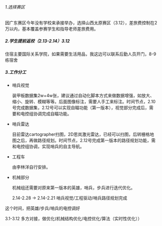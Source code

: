 ###### 1.选择赛区

因广东赛区今年没有学校来承接举办，选择山西太原赛区（3.12），差旅费控制在2万以内，基本覆盖参赛学生和指导老师差旅费用。

##### 2.学生提前返校（2.13-2.14）3.12

住宿主要国际关系学院，如果需要生活用品，我这边可以联系后勤人员开门，8-9栋宿舍

##### 3.工作分工

* 哨兵视觉
  
     装甲板数据集2w+4w张，建议通过自动化脚本方式来做数据增强，如放大、缩小、旋转、模糊等等。后面图像标注，需要人手工来标注。时间节点，2.10号完成数据集，2.12号可以实现自瞄功能（第一版本），视觉部分完成后，需要和电控组协调完成自瞄功能。

* 哨兵雷达
 
  目前雷达cartographer扫图，2D思岚激光雷达，已经可以扫图，后转栅格地图之后，再做路径规划。时间节点，2.12号完成第一版本的路径规划功能，需和电控组协调，实现哨兵的自主导航。

* 工程车
 
  由李林洋自行安排。


* 机械部分

  机械组还需要对原来第一版本的英雄，哨兵，步兵进行迭代优化。

  2.14-2.28 -> 2.14-2.21 哨兵视觉/工程驱动/哨兵路径规划完成

这个时间，把英雄/步兵/哨兵的电控调好

3.1-3.12 多方对接，做优化(机械结构优化/电控优化/算法（实时性优化））
  

